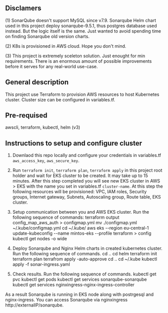 ## Disclamers
(1) SonarQube doesn't support MySQL since v7.9. Sonarqube Helm chart used in this project deploy sonarqube-9.5.1, thus postgres database used instead. But the logic itself is the same. Just wanted to avoid spending time on finding Sonarqube old version charts.

(2) K8s is provisioned in AWS cloud. Hope you don't mind.

(3) This project is extremely sceleton solution. Just enought for min requirements. There is an enormous amount of possible improvements before it serves for any real-world use-case.

## General description

This project use Terraform to provision AWS resources to host Kubernetes cluster. Cluster size can be configured in variables.tf.

## Pre-requised

awscli, terraform, kubectl, helm (v3)

## Instructions to setup and configure cluster

1. Downlaod this repo locally and configure your credentials in variables.tf `aws_access_key`, `aws_secure_key`.
2. Run `terraform init`, `terraform plan`, `terraform apply` in this project root holder and wait for EKS cluster to be created. It may take up to 15 minutes. 
After this step completed you will see new EKS cluster in AWS > EKS with the name you set in variables.tf `cluster-name`.
At this step the following resources will be provisioned: VPC, IAM roles, Security groups, Internet gateway, Subnets, Autoscaling group, Route table, EKS cluster.
3. Setup communication between you and AWS EKS cluster. Run the following sequence of commands:
terraform output config_map_aws_auth > configmap.yml
mv ./configmap.yml ~/.kube/configmap.yml
cd ~/.kube/
aws eks --region eu-central-1 update-kubeconfig --name mintos-eks --profile terraform > config
kubectl get nodes -o wide

4. Deploy Sonarqube and Nginx Helm charts in created kubernetes cluster.
Run the following sequence of commands.
cd ..
cd helm
terraform init
terraform plan
terrafrom apply -auto-approve
cd ..
cd ~/.kube
kubectl apply -f sonar-ingress.yaml

5. Check results. Run the following sequence of commands.
kubectl get pvc
kubectl get pods
kubectl get services sonarqube-sonarqube
kubectl get services nginxingress-nginx-ingress-controller 

As a result Sonarqube is running in EKS node along with postrgesql and nginx-ingress. You can access Sonarqube via nginxingress http://externalIP/sonarqube.
